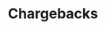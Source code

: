 ---
title: 'Chargebacks'
weight: 40
meta_title: "Chargebacks - MultiSafepay Docs"
meta_description: "The MultiSafepay Documentation Center presents all relevant information about our Plugins and API. You can also find support pages for payment methods, tools and general questions as well as the contact details of our Support and Integration Teams."
logo: '/svgs/Chargebacks.svg'
layout: 'faqplugins'
read_more: "."
short_description: "Learn more about chargebacks and disputing one."
---